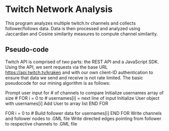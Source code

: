 # Twitch Network Analysis
This program analyzes multiple twitch.tv channels and collects follower/follows data. Data is then processed and analyzed using Jaccardian and Cosine similarity measures to compute channel similarity.

## Pseudo-code

Twitch API is comprised of two parts: the REST API and a JavaScript SDK. Using the API, we sent requests via the base URL https://api.twitch.tv/kraken and with our own client-ID authentication to ensure that data we send and receive is not rate limited. The basic pseudocode for our mining algorithm is as follows:

Prompt user input for # of channels to compare
Initialize usernames array of size #
FOR i = 0 to #
	usernames[i] = next line of input
	Initialize User object with usernames[i]
	Add User to array list
END FOR

FOR i = 0 to #
	Build follower data for usernames[i]
END FOR
Write channels and follower nodes to .GML file
Write directed edges pointing from follower to respective channels to .GML file
